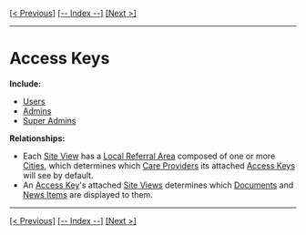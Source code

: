 [[< Previous]](populations.md) [[-- Index --]](entity_class_index.md) [[Next >]](care_provider_people.md)
___
# Access Keys

**Include:**
  * [Users](users.md)  
  * [Admins](admins.md)  
  * [Super Admins](super_admins.md)  

**Relationships:**
  * Each [Site View](site_views.md) has a [Local Referral Area](local_referral_areas.md) composed of one or more [Cities](cities.md), which determines which [Care Providers](care_providers.md) its attached [Access Keys](access_keys.md) will see by default.
  * An [Access Key](access_keys.md)'s attached [Site Views](site_views.md) determines which [Documents](documents.md) and [News Items](news_items.md) are displayed to them.

___
[[< Previous]](populations.md) [[-- Index --]](entity_class_index.md) [[Next >]](care_provider_people.md)

